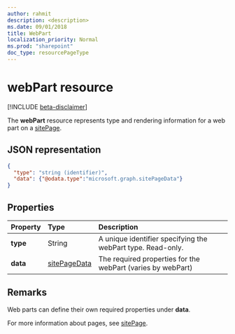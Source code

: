 ```yaml
---
author: rahmit
description: <description>
ms.date: 09/01/2018
title: WebPart
localization_priority: Normal
ms.prod: "sharepoint"
doc_type: resourcePageType
---
```

# webPart resource

[!INCLUDE [beta-disclaimer](../../includes/beta-disclaimer.md)]

The **webPart** resource represents type and rendering information for a web part on a [sitePage](sitepage.md).

## JSON representation

<!-- {
  "blockType": "resource",
  "optionalProperties": [  ],
  "@odata.type": "microsoft.graph.webPart"
}-->

```json
{
  "type": "string (identifier)",
  "data": {"@odata.type":"microsoft.graph.sitePageData"}
}
```

## Properties

| Property                | Type             | Description
|:------------------------|:-----------------|:----------------------------------
| **type**                | String           | A unique identifier specifying the webPart type. Read-only.
| **data**                | [sitePageData][] | The required properties for the webPart (varies by webPart)

[sitePageData]: sitepagedata.md

## Remarks

Web parts can define their own required properties under **data**.

For more information about pages, see [sitePage](sitepage.md).
<!--
{
  "type": "#page.annotation",
  "description": "Defines a control resource",
  "keywords": "",
  "section": "documentation",
  "tocPath": "Control",
  "suppressions": []
}
-->
